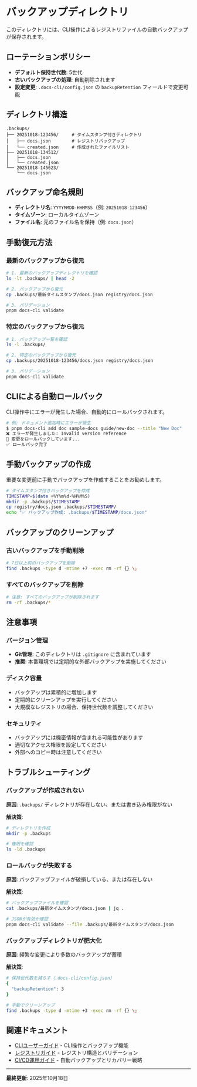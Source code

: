 # バックアップディレクトリ

このディレクトリには、CLI操作によるレジストリファイルの自動バックアップが保存されます。

## ローテーションポリシー

- **デフォルト保持世代数**: 5世代
- **古いバックアップの処理**: 自動削除されます
- **設定変更**: `.docs-cli/config.json` の `backupRetention` フィールドで変更可能

## ディレクトリ構造

```
.backups/
├── 20251018-123456/     # タイムスタンプ付きディレクトリ
│   ├── docs.json        # レジストリバックアップ
│   └── created.json     # 作成されたファイルリスト
├── 20251018-134512/
│   ├── docs.json
│   └── created.json
└── 20251018-145623/
    └── docs.json
```

## バックアップ命名規則

- **ディレクトリ名**: `YYYYMMDD-HHMMSS`（例: `20251018-123456`）
- **タイムゾーン**: ローカルタイムゾーン
- **ファイル名**: 元のファイル名を保持（例: `docs.json`）

## 手動復元方法

### 最新のバックアップから復元

```bash
# 1. 最新のバックアップディレクトリを確認
ls -lt .backups/ | head -2

# 2. バックアップから復元
cp .backups/最新タイムスタンプ/docs.json registry/docs.json

# 3. バリデーション
pnpm docs-cli validate
```

### 特定のバックアップから復元

```bash
# 1. バックアップ一覧を確認
ls -l .backups/

# 2. 特定のバックアップから復元
cp .backups/20251018-123456/docs.json registry/docs.json

# 3. バリデーション
pnpm docs-cli validate
```

## CLIによる自動ロールバック

CLI操作中にエラーが発生した場合、自動的にロールバックされます。

```bash
# 例: ドキュメント追加時にエラーが発生
$ pnpm docs-cli add doc sample-docs guide/new-doc --title "New Doc"
❌ エラーが発生しました: Invalid version reference
🔄 変更をロールバックしています...
✅ ロールバック完了
```

## 手動バックアップの作成

重要な変更前に手動でバックアップを作成することをお勧めします。

```bash
# タイムスタンプ付きバックアップを作成
TIMESTAMP=$(date +%Y%m%d-%H%M%S)
mkdir -p .backups/$TIMESTAMP
cp registry/docs.json .backups/$TIMESTAMP/
echo "✅ バックアップ作成: .backups/$TIMESTAMP/docs.json"
```

## バックアップのクリーンアップ

### 古いバックアップを手動削除

```bash
# 7日以上前のバックアップを削除
find .backups -type d -mtime +7 -exec rm -rf {} \;
```

### すべてのバックアップを削除

```bash
# 注意: すべてのバックアップが削除されます
rm -rf .backups/*
```

## 注意事項

### バージョン管理

- **Git管理**: このディレクトリは `.gitignore` に含まれています
- **推奨**: 本番環境では定期的な外部バックアップを実施してください

### ディスク容量

- バックアップは累積的に増加します
- 定期的にクリーンアップを実行してください
- 大規模なレジストリの場合、保持世代数を調整してください

### セキュリティ

- バックアップには機密情報が含まれる可能性があります
- 適切なアクセス権限を設定してください
- 外部へのコピー時は注意してください

## トラブルシューティング

### バックアップが作成されない

**原因**: `.backups/` ディレクトリが存在しない、または書き込み権限がない

**解決策**:

```bash
# ディレクトリを作成
mkdir -p .backups

# 権限を確認
ls -ld .backups
```

### ロールバックが失敗する

**原因**: バックアップファイルが破損している、または存在しない

**解決策**:

```bash
# バックアップファイルを確認
cat .backups/最新タイムスタンプ/docs.json | jq .

# JSONが有効か確認
pnpm docs-cli validate --file .backups/最新タイムスタンプ/docs.json
```

### バックアップディレクトリが肥大化

**原因**: 頻繁な変更により多数のバックアップが蓄積

**解決策**:

```bash
# 保持世代数を減らす（.docs-cli/config.json）
{
  "backupRetention": 3
}

# 手動でクリーンアップ
find .backups -type d -mtime +3 -exec rm -rf {} \;
```

## 関連ドキュメント

- [CLIユーザーガイド](../docs/new-generator-plan/guides/docs-cli.md) - CLI操作とバックアップ機能
- [レジストリガイド](../docs/new-generator-plan/guides/registry.md) - レジストリ構造とバリデーション
- [CI/CD運用ガイド](../docs/new-generator-plan/guides/ci-cd.md) - 自動バックアップとリカバリー戦略

---

**最終更新**: 2025年10月18日
